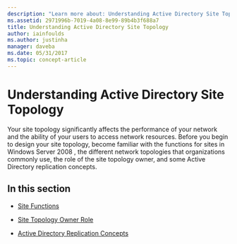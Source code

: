 ```yaml
---
description: "Learn more about: Understanding Active Directory Site Topology"
ms.assetid: 2971996b-7019-4a08-8e99-89b4b3f688a7
title: Understanding Active Directory Site Topology
author: iainfoulds
ms.author: justinha
manager: daveba
ms.date: 05/31/2017
ms.topic: concept-article
---
```


# Understanding Active Directory Site Topology

Your site topology significantly affects the performance of your network and the ability of your users to access network resources. Before you begin to design your site topology, become familiar with the functions for sites in  Windows Server 2008 , the different network topologies that organizations commonly use, the role of the site topology owner, and some Active Directory replication concepts.

## In this section

-   [Site Functions](../../ad-ds/plan/Site-Functions.md)

-   [Site Topology Owner Role](../../ad-ds/plan/Site-Topology-Owner-Role.md)

-   [Active Directory Replication Concepts](../../ad-ds/get-started/replication/Active-Directory-Replication-Concepts.md)



